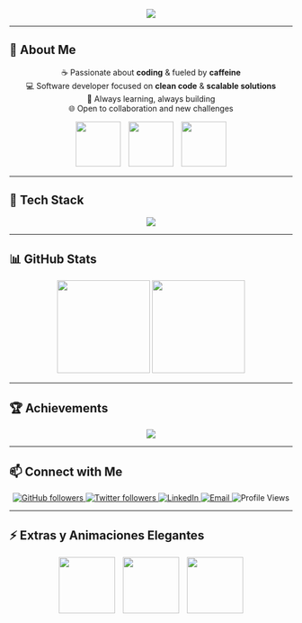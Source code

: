 <!-- Banner principal animado -->
<p align="center">
  <img src="https://capsule-render.vercel.app/api?type=waving&color=0:4C2A1E,100:2C1A12&height=140&section=header&text=☕%20ZCoffeeCore%20💻&fontColor=ffffff&fontSize=55&animation=fadeIn" />
</p>

---

## 👋 About Me  
<p align="center">
☕ Passionate about <b>coding</b> & fueled by <b>caffeine</b> <br/>
💻 Software developer focused on <b>clean code</b> & <b>scalable solutions</b> <br/>
🚀 Always learning, always building <br/>
🌐 Open to collaboration and new challenges
</p>

<!-- Iconos flotantes decorativos -->
<p align="center">
  <img src="https://media.giphy.com/media/l0HlBO7eyXzSZkJri/giphy.gif" width="80" style="margin-right:10px"/>
  <img src="https://media.giphy.com/media/xT0xeJpnrWC4XWblEk/giphy.gif" width="80" style="margin-right:10px"/>
  <img src="https://media.giphy.com/media/3o7aCTfyhYawdOXcFW/giphy.gif" width="80"/>
</p>

---

## 🔧 Tech Stack
<p align="center">
  <!--LANGUAGES_START-->
  <img src="https://skillicons.dev/icons?i=java,javascript,html,css,react,spring,git,mysql,postgresql&theme=dark" />
  <!--LANGUAGES_END-->
</p>

---

## 📊 GitHub Stats
<p align="center">
  <img src="https://github-readme-stats.vercel.app/api?username=ZCoffeeCore&show_icons=true&theme=tokyonight&count_private=true" height="165" />
  <img src="https://github-readme-stats.vercel.app/api/top-langs/?username=ZCoffeeCore&layout=compact&theme=tokyonight&count_private=true" height="165" />
</p>

---

## 🏆 Achievements
<p align="center">
  <img src="https://github-profile-trophy.vercel.app/?username=ZCoffeeCore&theme=tokyonight&column=5&margin-w=10" />
</p>

---

## 📫 Connect with Me
<p align="center">
  <!-- GitHub -->
  <a href="https://github.com/ZCoffeeCore">
    <img src="https://img.shields.io/github/followers/ZCoffeeCore?style=for-the-badge&logo=github&logoColor=white" alt="GitHub followers"/>
  </a>

  <!-- Twitter -->
  <a href="https://twitter.com/tu_usuario">
    <img src="https://img.shields.io/twitter/follow/tu_usuario?style=for-the-badge&logo=twitter&logoColor=white" alt="Twitter followers"/>
  </a>

  <!-- LinkedIn -->
  <a href="https://www.linkedin.com/in/tu-perfil/">
    <img src="https://img.shields.io/badge/LinkedIn-%230077B5.svg?style=for-the-badge&logo=linkedin&logoColor=white" alt="LinkedIn"/>
  </a>

  <!-- Email -->
  <a href="mailto:tuemail@gmail.com">
    <img src="https://img.shields.io/badge/Email-%23D14836.svg?style=for-the-badge&logo=gmail&logoColor=white" alt="Email"/>
  </a>

  <!-- Visitas al README -->
  <img src="https://visitor-badge.laobi.icu/badge?page_id=ZCoffeeCore.ZCoffeeCore" alt="Profile Views"/>
</p>

---

## ⚡ Extras y Animaciones Elegantes
<p align="center">
  <img src="https://media.giphy.com/media/5xaOcLGvzHxDKjufnLW/giphy.gif" width="100" style="margin-right:10px"/>
  <img src="https://media.giphy.com/media/26AHONQ79FdWZhAI0/giphy.gif" width="100" style="margin-right:10px"/>
  <img src="https://media.giphy.com/media/l0Exk8EUzSLsrErEQ/giphy.gif" width="100"/>
</p>
